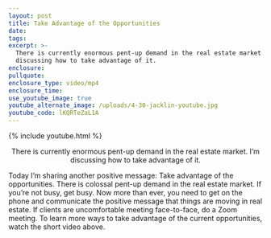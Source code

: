 ```yaml
---
layout: post
title: Take Advantage of the Opportunities
date:
tags:
excerpt: >-
  There is currently enormous pent-up demand in the real estate market. I’m
  discussing how to take advantage of it.
enclosure:
pullquote:
enclosure_type: video/mp4
enclosure_time:
use_youtube_image: true
youtube_alternate_image: /uploads/4-30-jacklin-youtube.jpg
youtube_code: lKQRTeZaL1A
---
```


{% include youtube.html %}<center>There is currently enormous pent-up demand in the real estate market. I’m discussing how to take advantage of it.</center>

Today I’m sharing another positive message: Take advantage of the opportunities. There is colossal pent-up demand in the real estate market. If you’re not busy, get busy. Now more than ever, you need to get on the phone and communicate the positive message that things are moving in real estate. If clients are uncomfortable meeting face-to-face, do a Zoom meeting. To learn more ways to take advantage of the current opportunities, watch the short video above.